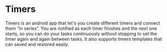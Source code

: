 # Timers
Timers is an android app that let's you create different timers and connect them “in series”. You are notified as each timer finishes and the next one starts, so you can do your tasks continuously without stopping to set the timer again and again between tasks. It also supports timers templates that can saved and restored easily.


